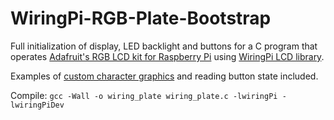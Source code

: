 WiringPi-RGB-Plate-Bootstrap
============================
Full initialization of display, LED backlight and buttons for a C program that operates [Adafruit's RGB LCD kit for Raspberry Pi](http://www.adafruit.com/products/1110) using [WiringPi LCD library](http://wiringpi.com/dev-lib/lcd-library/).

Examples of [custom character graphics](http://www.quinapalus.com/hd44780udg.html) and reading button state included.

Compile: `gcc -Wall -o wiring_plate wiring_plate.c -lwiringPi -lwiringPiDev`
